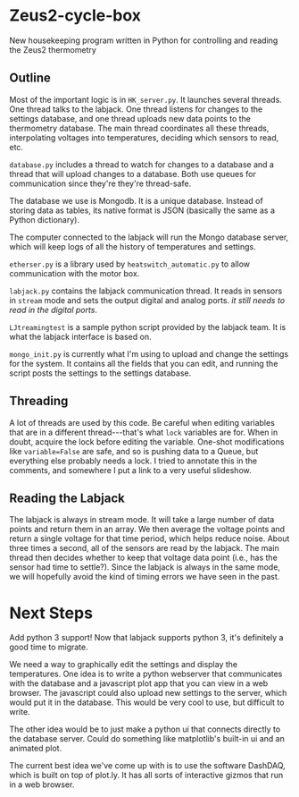 # Zeus2-cycle-box
New housekeeping program written in Python for controlling and reading the Zeus2 thermometry

## Outline
Most of the important logic is in `HK_server.py`. It launches several threads. One thread talks to the labjack. One thread listens for changes to the settings database, and one thread uploads new data points to the thermometry database. The main thread coordinates all these threads, interpolating voltages into temperatures, deciding which sensors to read, etc. 

`database.py` includes a thread to watch for changes to a database and a thread that will upload changes to a database. Both use queues for communication since they're they're thread-safe. 

The database we use is Mongodb. It is a unique database. Instead of storing data as tables, its native format is JSON (basically the same as a Python dictionary). 

The computer connected to the labjack will run the Mongo database server, which will keep logs of all the history of temperatures and settings.

`etherser.py` is a library used by `heatswitch_automatic.py` to allow communication with the motor box. 

`labjack.py` contains the labjack communication thread. It reads in sensors in `stream` mode and sets the output digital and analog ports. *it still needs to read in the digital ports*.

`LJtreamingtest` is a sample python script provided by the labjack team. It is what the labjack interface is based on.

`mongo_init.py` is currently what I'm using to upload and change the settings for the system. It contains all the fields that you can edit, and running the script posts the settings to the settings database.

## Threading
A lot of threads are used by this code. Be careful when editing variables that are in a different thread---that's what `lock` variables are for. When in doubt, acquire the lock before editing the variable. One-shot modifications like `variable=False` are safe, and so is pushing data to a Queue, but everything else probably needs a lock. I tried to annotate this in the comments, and somewhere I put a link to a very useful slideshow. 

## Reading the Labjack
The labjack is always in stream mode. It will take  a large number of data points and return them in an array. We then average the voltage points and return a single voltage for that time period, which helps reduce noise. About three times a second, all of the sensors are read by the labjack. The main thread then decides whether to keep that voltage data point (i.e., has the sensor had time to settle?). Since the labjack is always in the same mode, we will hopefully avoid the kind of timing errors we have seen in the past.

# Next Steps
Add python 3 support! Now that labjack supports python 3, it's definitely a good time to migrate. 

We need a way to graphically edit the settings and display the temperatures. One idea is to write a python webserver that communicates with the database and a javascript plot app that you can view in a web browser. The javascript could also upload new settings to the server, which would put it in the database. This would be very cool to use, but difficult to write.

The other idea would be to just make a python ui that connects directly to the database server. Could do something like matplotlib's built-in ui and an animated plot.

The current best idea we've come up with is to use the software DashDAQ, which is built on top of plot.ly. It has all sorts of interactive gizmos that run in a web browser.



